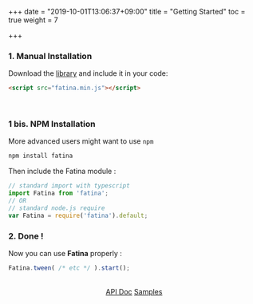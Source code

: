 +++
date = "2019-10-01T13:06:37+09:00"
title = "Getting Started"
toc = true
weight = 7

+++

### 1. Manual Installation

Download the [library](https://github.com/kefniark/Fatina/releases) and include it in your code:

```html
<script src="fatina.min.js"></script>
```

<br>

### 1 bis. NPM Installation

More advanced users might want to use `npm`
```bash
npm install fatina
```

Then include the Fatina module :

```javascript
// standard import with typescript
import Fatina from 'fatina';
// OR
// standard node.js require
var Fatina = require('fatina').default;
```

### 2. Done !
Now you can use **Fatina** properly :
```javascript
Fatina.tween( /* etc */ ).start();
```
<br>
<div style="text-align: center">
    <a class="btn btn-success" href="/Fatina/api/basic/">API Doc</a>
    <a class="btn btn-info" href="/Fatina/samples/advanced/">Samples</a>
</div>
